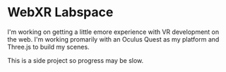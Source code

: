 # WebXR Labspace

I'm working on getting a little emore experience with VR development on the web. I'm working promarily with an Oculus Quest as my platform and Three.js to build my scenes.

This is a side project so progress may be slow.
